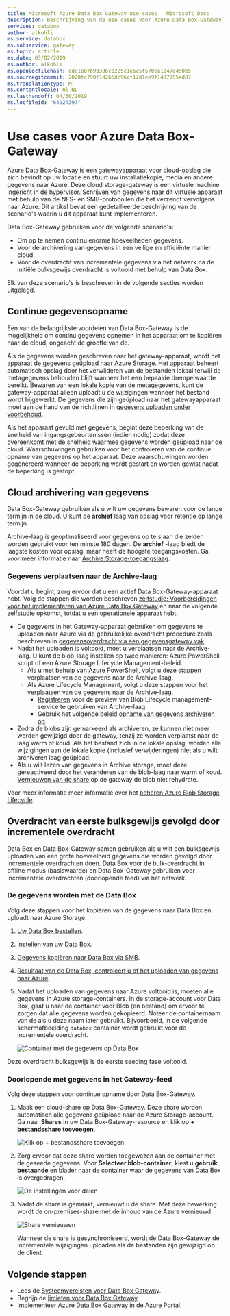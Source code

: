 ```yaml
---
title: Microsoft Azure Data Box Gateway use-cases | Microsoft Docs
description: Beschrijving van de use cases voor Azure Data Box-Gateway, een virtueel apparaat opslagoplossing waarmee u gegevens overdragen naar Azure
services: databox
author: alkohli
ms.service: databox
ms.subservice: gateway
ms.topic: article
ms.date: 03/02/2019
ms.author: alkohli
ms.openlocfilehash: cdc1b07b93386c0225c1e6c5f570ea1247e450b5
ms.sourcegitcommit: 2028fc790f1d265dc96cf12d1ee9f1437955ad87
ms.translationtype: MT
ms.contentlocale: nl-NL
ms.lasthandoff: 04/30/2019
ms.locfileid: "64924397"
---
```

# <a name="use-cases-for-azure-data-box-gateway"></a>Use cases voor Azure Data Box-Gateway

Azure Data Box-Gateway is een gatewayapparaat voor cloud-opslag die zich bevindt op uw locatie en stuurt uw installatiekopie, media en andere gegevens naar Azure. Deze cloud storage-gateway is een virtuele machine ingericht in de hypervisor. Schrijven van gegevens naar dit virtuele apparaat met behulp van de NFS- en SMB-protocollen die het verzendt vervolgens naar Azure. Dit artikel bevat een gedetailleerde beschrijving van de scenario's waarin u dit apparaat kunt implementeren.

Data Box-Gateway gebruiken voor de volgende scenario's:

- Om op te nemen continu enorme hoeveelheden gegevens.
- Voor de archivering van gegevens in een veilige en efficiënte manier cloud.
- Voor de overdracht van incrementele gegevens via het netwerk na de initiële bulksgewijs overdracht is voltooid met behulp van Data Box.

Elk van deze scenario's is beschreven in de volgende secties worden uitgelegd.


## <a name="continuous-data-ingestion"></a>Continue gegevensopname

Een van de belangrijkste voordelen van Data Box-Gateway is de mogelijkheid om continu gegevens opnemen in het apparaat om te kopiëren naar de cloud, ongeacht de grootte van de.

Als de gegevens worden geschreven naar het gateway-apparaat, wordt het apparaat de gegevens geüpload naar Azure Storage. Het apparaat beheert automatisch opslag door het verwijderen van de bestanden lokaal terwijl de metagegevens behouden blijft wanneer het een bepaalde drempelwaarde bereikt. Bewaren van een lokale kopie van de metagegevens, kunt de gateway-apparaat alleen uploadt u de wijzigingen wanneer het bestand wordt bijgewerkt. De gegevens die zijn geüpload naar het gatewayapparaat moet aan de hand van de richtlijnen in [gegevens uploaden onder voorbehoud](data-box-gateway-limits.md#data-upload-caveats).

Als het apparaat gevuld met gegevens, begint deze beperking van de snelheid van ingangsgebeurtenissen (indien nodig) zodat deze overeenkomt met de snelheid waarmee gegevens worden geüpload naar de cloud. Waarschuwingen gebruiken voor het controleren van de continue opname van gegevens op het apparaat. Deze waarschuwingen worden gegenereerd wanneer de beperking wordt gestart en worden gewist nadat de beperking is gestopt.

## <a name="cloud-archival-of-data"></a>Cloud archivering van gegevens

Data Box-Gateway gebruiken als u wilt uw gegevens bewaren voor de lange termijn in de cloud. U kunt de **archief** laag van opslag voor retentie op lange termijn.

Archive-laag is geoptimaliseerd voor gegevens op te slaan die zelden worden gebruikt voor ten minste 180 dagen. De **archief** -laag biedt de laagste kosten voor opslag, maar heeft de hoogste toegangskosten. Ga voor meer informatie naar [Archive Storage-toegangslaag](/azure/storage/blobs/storage-blob-storage-tiers#archive-access-tier).

### <a name="move-data-to-archive-tier"></a>Gegevens verplaatsen naar de Archive-laag

Voordat u begint, zorg ervoor dat u een actief Data Box-Gateway-apparaat hebt. Volg de stappen die worden beschreven [zelfstudie: Voorbereidingen voor het implementeren van Azure Data Box Gateway](data-box-gateway-deploy-prep.md) en naar de volgende zelfstudie opkomst, totdat u een operationele apparaat hebt.

- De gegevens in het Gateway-apparaat gebruiken om gegevens te uploaden naar Azure via de gebruikelijke overdracht procedure zoals beschreven in [gegevensoverdracht via een gegevensgateway vak](data-box-gateway-deploy-add-shares.md).
- Nadat het uploaden is voltooid, moet u verplaatsen naar de Archive-laag. U kunt de blob-laag instellen op twee manieren: Azure PowerShell-script of een Azure Storage Lifecycle Management-beleid.  
    - Als u met behulp van Azure PowerShell, volgt u deze [stappen](/azure/databox/data-box-how-to-set-data-tier#use-azure-powershell-to-set-the-blob-tier) verplaatsen van de gegevens naar de Archive-laag.
    - Als Azure Lifecycle Management, volgt u deze stappen voor het verplaatsen van de gegevens naar de Archive-laag.
        - [Registreren](/azure/storage/common/storage-lifecycle-management-concepts#register-for-preview) voor de preview van Blob Lifecycle management-service te gebruiken van Archive-laag.
        - Gebruik het volgende beleid [opname van gegevens archiveren op](/azure/storage/blobs/storage-lifecycle-management-concepts#archive-data-at-ingest).
- Zodra de blobs zijn gemarkeerd als archiveren, ze kunnen niet meer worden gewijzigd door de gateway, tenzij ze worden verplaatst naar de laag warm of koud. Als het bestand zich in de lokale opslag, worden alle wijzigingen aan de lokale kopie (inclusief verwijderingen) niet als u wilt archiveren laag geüpload.
- Als u wilt lezen van gegevens in Archive storage, moet deze gereactiveerd door het veranderen van de blob-laag naar warm of koud. [Vernieuwen van de share](data-box-gateway-manage-shares.md#refresh-shares) op de gateway de blob niet rehydrate.

Voor meer informatie meer informatie over het [beheren Azure Blob Storage Lifecycle](/azure/storage/common/storage-lifecycle-management-concepts).

## <a name="initial-bulk-transfer-followed-by-incremental-transfer"></a>Overdracht van eerste bulksgewijs gevolgd door incrementele overdracht

Data Box en Data Box-Gateway samen gebruiken als u wilt een bulksgewijs uploaden van een grote hoeveelheid gegevens die worden gevolgd door incrementele overdrachten doen. Data Box voor de bulk-overdracht in offline modus (basiswaarde) en Data Box-Gateway gebruiken voor incrementele overdrachten (doorlopende feed) via het netwerk.

### <a name="seed-the-data-with-data-box"></a>De gegevens worden met de Data Box

Volg deze stappen voor het kopiëren van de gegevens naar Data Box en uploadt naar Azure Storage.

1. [Uw Data Box bestellen](/azure/databox/data-box-deploy-ordered).
2. [Instellen van uw Data Box](/azure/databox/data-box-deploy-set-up).
3. [Gegevens kopiëren naar Data Box via SMB](/azure/databox/data-box-deploy-copy-data).
4. [Resultaat van de Data Box, controleert u of het uploaden van gegevens naar Azure](/azure/databox/data-box-deploy-picked-up).
5. Nadat het uploaden van gegevens naar Azure voltooid is, moeten alle gegevens in Azure storage-containers. In de storage-account voor Data Box, gaat u naar de container voor Blob (en bestand) om ervoor te zorgen dat alle gegevens worden gekopieerd. Noteer de containernaam van de als u deze naam later gebruikt. Bijvoorbeeld, in de volgende schermafbeelding `databox` container wordt gebruikt voor de incrementele overdracht.

    ![Container met de gegevens op Data Box](media/data-box-gateway-use-cases/data-container1.png)

Deze overdracht bulksgewijs is de eerste seeding fase voltooid.

### <a name="ongoing-feed-with-data-box-gateway"></a>Doorlopende met gegevens in het Gateway-feed

Volg deze stappen voor continue opname door Data Box-Gateway.

1. Maak een cloud-share op Data Box-Gateway. Deze share worden automatisch alle gegevens geüpload naar de Azure Storage-account. Ga naar **Shares** in uw Data Box-Gateway-resource en klik op **+ bestandsshare toevoegen**.

    ![Klik op + bestandsshare toevoegen](media/data-box-gateway-use-cases/add-share1.png)

2. Zorg ervoor dat deze share worden toegewezen aan de container met de geseede gegevens. Voor **Selecteer blob-container**, kiest u **gebruik bestaande** en blader naar de container waar de gegevens van Data Box is overgedragen.

    ![De instellingen voor delen](media/data-box-gateway-use-cases/share-settings-select-existing-container1.png)

3. Nadat de share is gemaakt, vernieuwt u de share. Met deze bewerking wordt de on-premises-share met de inhoud van de Azure vernieuwd.

    ![Share vernieuwen](media/data-box-gateway-use-cases/refresh-share1.png)

    Wanneer de share is gesynchroniseerd, wordt de Data Box-Gateway de incrementele wijzigingen uploaden als de bestanden zijn gewijzigd op de client.

## <a name="next-steps"></a>Volgende stappen

- Lees de [Systeemvereisten voor Data Box Gateway](data-box-gateway-system-requirements.md).
- Begrijp de [limieten voor Data Box Gateway](data-box-gateway-limits.md).
- Implementeer [Azure Data Box Gateway](data-box-gateway-deploy-prep.md) in de Azure Portal.